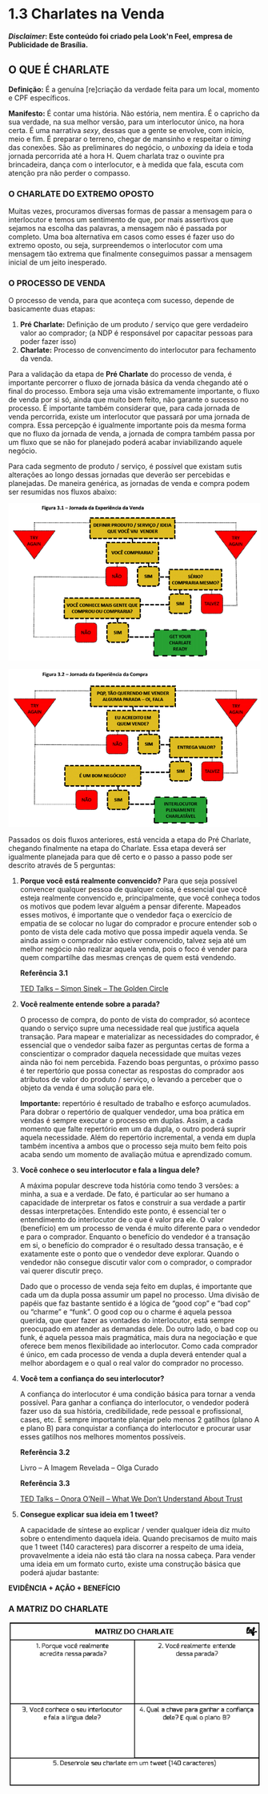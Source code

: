 # 1.3 Charlates na Venda

_**Disclaimer**_**: Este conteúdo foi criado pela Look'n Feel, empresa de Publicidade de Brasília.**

## O QUE É CHARLATE

**Definição:** É a genuína \[re\]criação da verdade feita para um local, momento e CPF específicos.

**Manifesto:** É contar uma história. Não estória, nem mentira. É o capricho da sua verdade, na sua melhor versão, para um interlocutor único, na hora certa. É uma narrativa _sexy_, dessas que a gente se envolve, com início, meio e fim. É preparar o terreno, chegar de mansinho e respeitar o _timing_ das conexões. São as preliminares do negócio, o _unboxing_ da ideia e toda jornada percorrida até a hora H. Quem charlata traz o ouvinte pra brincadeira, dança com o interlocutor, e à medida que fala, escuta com atenção pra não perder o compasso.

### O CHARLATE DO EXTREMO OPOSTO

Muitas vezes, procuramos diversas formas de passar a mensagem para o interlocutor e temos um sentimento de que, por mais assertivos que sejamos na escolha das palavras, a mensagem não é passada por completo. Uma boa alternativa em casos como esses é fazer uso do extremo oposto, ou seja, surpreendemos o interlocutor com uma mensagem tão extrema que finalmente conseguimos passar a mensagem inicial de um jeito inesperado.

### O PROCESSO DE VENDA

O processo de venda, para que aconteça com sucesso, depende de basicamente duas etapas:

1. **Pré Charlate:** Definição de um produto / serviço que gere verdadeiro valor ao comprador; \(a NDP é responsável por capacitar pessoas para poder fazer isso\)
2. **Charlate:** Processo de convencimento do interlocutor para fechamento da venda.

Para a validação da etapa de **Pré Charlate** do processo de venda, é importante percorrer o fluxo de jornada básica da venda chegando até o final do processo. Embora seja uma visão extremamente importante, o fluxo de venda por si só, ainda que muito bem feito, não garante o sucesso no processo. É importante também considerar que, para cada jornada de venda percorrida, existe um interlocutor que passará por uma jornada de compra. Essa percepção é igualmente importante pois da mesma forma que no fluxo da jornada de venda, a jornada de compra também passa por um fluxo que se não for planejado poderá acabar inviabilizando aquele negócio.

Para cada segmento de produto / serviço, é possível que existam sutis alterações ao longo dessas jornadas que deverão ser percebidas e planejadas. De maneira genérica, as jornadas de venda e compra podem ser resumidas nos fluxos abaixo:

![](../../.gitbook/assets/jornadavenda.png)

![](../../.gitbook/assets/jornadacompra.png)

Passados os dois fluxos anteriores, está vencida a etapa do Pré Charlate, chegando finalmente na etapa do Charlate. Essa etapa deverá ser igualmente planejada para que dê certo e o passo a passo pode ser descrito através de 5 perguntas:

1. **Porque você está realmente convencido?** Para que seja possível convencer qualquer pessoa de qualquer coisa, é essencial que você esteja realmente convencido e, principalmente, que você conheça todos os motivos que podem levar alguém a pensar diferente. Mapeados esses motivos, é importante que o vendedor faça o exercício de empatia de se colocar no lugar do comprador e procure entender sob o ponto de vista dele cada motivo que possa impedir aquela venda. Se ainda assim o comprador não estiver convencido, talvez seja até um melhor negócio não realizar aquela venda, pois o foco é vender para quem compartilhe das mesmas crenças de quem está vendendo.

   **Referência 3.1**

   [TED Talks – Simon Sinek – The Golden Circle](https://www.youtube.com/watch?v=u4ZoJKF_VuA)

2. **Você realmente entende sobre a parada?**

   O processo de compra, do ponto de vista do comprador, só acontece quando o serviço supre uma necessidade real que justifica aquela transação. Para mapear e materializar as necessidades do comprador, é essencial que o vendedor saiba fazer as perguntas certas de forma a conscientizar o comprador daquela necessidade que muitas vezes ainda não foi nem percebida. Fazendo boas perguntas, o próximo passo é ter repertório que possa conectar as respostas do comprador aos atributos de valor do produto / serviço, o levando a perceber que o objeto da venda é uma solução para ele.

   **Importante:** repertório é resultado de trabalho e esforço acumulados. Para dobrar o repertório de qualquer vendedor, uma boa prática em vendas é sempre executar o processo em duplas. Assim, a cada momento que falte repertório em um da dupla, o outro poderá suprir aquela necessidade. Além do repertório incremental, a venda em dupla também incentiva a ambos que o processo seja muito bem feito pois acaba sendo um momento de avaliação mútua e aprendizado comum.

3. **Você conhece o seu interlocutor e fala a língua dele?**

   A máxima popular descreve toda história como tendo 3 versões: a minha, a sua e a verdade. De fato, é particular ao ser humano a capacidade de interpretar os fatos e construir a sua verdade a partir dessas interpretações. Entendido este ponto, é essencial ter o entendimento do interlocutor de o que é valor pra ele. O valor \(benefício\) em um processo de venda é muito diferente para o vendedor e para o comprador. Enquanto o benefício do vendedor é a transação em si, o benefício do comprador é o resultado dessa transação, e é exatamente este o ponto que o vendedor deve explorar. Quando o vendedor não consegue discutir valor com o comprador, o comprador vai querer discutir preço.

   Dado que o processo de venda seja feito em duplas, é importante que cada um da dupla possa assumir um papel no processo. Uma divisão de papéis que faz bastante sentido é a lógica de “good cop” e “bad cop” ou “charme” e “funk”. O good cop ou o charme é aquela pessoa querida, que quer fazer as vontades do interlocutor, está sempre preocupado em atender as demandas dele. Do outro lado, o bad cop ou funk, é aquela pessoa mais pragmática, mais dura na negociação e que oferece bem menos flexibilidade ao interlocutor. Como cada comprador é único, em cada processo de venda a dupla deverá entender qual a melhor abordagem e o qual o real valor do comprador no processo.

4. **Você tem a confiança do seu interlocutor?**

   A confiança do interlocutor é uma condição básica para tornar a venda possível. Para ganhar a confiança do interlocutor, o vendedor poderá fazer uso da sua história, credibilidade, rede pessoal e profissional, cases, etc. É sempre importante planejar pelo menos 2 gatilhos \(plano A e plano B\) para conquistar a confiança do interlocutor e procurar usar esses gatilhos nos melhores momentos possíveis.

   **Referência 3.2**

   Livro – A Imagem Revelada – Olga Curado

   **Referência 3.3**

   [TED Talks – Onora O’Neill – What We Don’t Understand About Trust](https://www.youtube.com/watch?v=1PNX6M_dVsk)

5. **Consegue explicar sua ideia em 1 tweet?**

   A capacidade de síntese ao explicar / vender qualquer ideia diz muito sobre o entendimento daquela ideia. Quando precisamos de muito mais que 1 tweet \(140 caracteres\) para discorrer a respeito de uma ideia, provavelmente a ideia não está tão clara na nossa cabeça. Para vender uma ideia em um formato curto, existe uma construção básica que poderá ajudar bastante:

 **EVIDÊNCIA + AÇÃO + BENEFÍCIO**

### A MATRIZ DO CHARLATE

![](../../.gitbook/assets/matrizcharlate.png)

